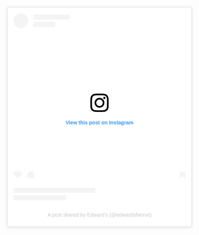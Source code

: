 <blockquote
    class="instagram-media"
    data-instgrm-captioned
    data-instgrm-permalink="https://www.instagram.com/p/Ci0mn7vuqC8/?utm_source=ig_embed&amp;utm_campaign=loading"
    data-instgrm-version="14"
    style="background: #fff;
        border: 0;
        border-radius: 3px;
        box-shadow: 0 0 1px 0 rgba(0, 0, 0, 0.5), 0 1px 10px 0 rgba(0, 0, 0, 0.15);
        margin: 1px;
        max-width: 540px;
        min-width: 326px;
        padding: 0;
        width: 99.375%;
        width: -webkit-calc(100% - 2px);
        width: calc(100% - 2px);">
    <div style="padding: 16px;">
        <a href="https://www.instagram.com/p/Ci0mn7vuqC8/?utm_source=ig_embed&amp;utm_campaign=loading" style="background: #ffffff; line-height: 0; padding: 0 0; text-align: center; text-decoration: none; width: 100%;" target="_blank">
            <div style="display: flex; flex-direction: row; align-items: center;">
                <div style="background-color: #f4f4f4; border-radius: 50%; flex-grow: 0; height: 40px; margin-right: 14px; width: 40px;"></div>
                <div style="display: flex; flex-direction: column; flex-grow: 1; justify-content: center;">
                    <div style="background-color: #f4f4f4; border-radius: 4px; flex-grow: 0; height: 14px; margin-bottom: 6px; width: 100px;"></div>
                    <div style="background-color: #f4f4f4; border-radius: 4px; flex-grow: 0; height: 14px; width: 60px;"></div>
                </div>
            </div>
            <div style="padding: 19% 0;"></div>
            <div style="display: block; height: 50px; margin: 0 auto 12px; width: 50px;">
                <svg width="50px" height="50px" viewBox="0 0 60 60" version="1.1" xmlns="https://www.w3.org/2000/svg" xmlns:xlink="https://www.w3.org/1999/xlink">
                    <g stroke="none" stroke-width="1" fill="none" fill-rule="evenodd">
                        <g transform="translate(-511.000000, -20.000000)" fill="#000000">
                            <g>
                                <path
                                    d="M556.869,30.41 C554.814,30.41 553.148,32.076 553.148,34.131 C553.148,36.186 554.814,37.852 556.869,37.852 C558.924,37.852 560.59,36.186 560.59,34.131 C560.59,32.076 558.924,30.41 556.869,30.41 M541,60.657 C535.114,60.657 530.342,55.887 530.342,50 C530.342,44.114 535.114,39.342 541,39.342 C546.887,39.342 551.658,44.114 551.658,50 C551.658,55.887 546.887,60.657 541,60.657 M541,33.886 C532.1,33.886 524.886,41.1 524.886,50 C524.886,58.899 532.1,66.113 541,66.113 C549.9,66.113 557.115,58.899 557.115,50 C557.115,41.1 549.9,33.886 541,33.886 M565.378,62.101 C565.244,65.022 564.756,66.606 564.346,67.663 C563.803,69.06 563.154,70.057 562.106,71.106 C561.058,72.155 560.06,72.803 558.662,73.347 C557.607,73.757 556.021,74.244 553.102,74.378 C549.944,74.521 548.997,74.552 541,74.552 C533.003,74.552 532.056,74.521 528.898,74.378 C525.979,74.244 524.393,73.757 523.338,73.347 C521.94,72.803 520.942,72.155 519.894,71.106 C518.846,70.057 518.197,69.06 517.654,67.663 C517.244,66.606 516.755,65.022 516.623,62.101 C516.479,58.943 516.448,57.996 516.448,50 C516.448,42.003 516.479,41.056 516.623,37.899 C516.755,34.978 517.244,33.391 517.654,32.338 C518.197,30.938 518.846,29.942 519.894,28.894 C520.942,27.846 521.94,27.196 523.338,26.654 C524.393,26.244 525.979,25.756 528.898,25.623 C532.057,25.479 533.004,25.448 541,25.448 C548.997,25.448 549.943,25.479 553.102,25.623 C556.021,25.756 557.607,26.244 558.662,26.654 C560.06,27.196 561.058,27.846 562.106,28.894 C563.154,29.942 563.803,30.938 564.346,32.338 C564.756,33.391 565.244,34.978 565.378,37.899 C565.522,41.056 565.552,42.003 565.552,50 C565.552,57.996 565.522,58.943 565.378,62.101 M570.82,37.631 C570.674,34.438 570.167,32.258 569.425,30.349 C568.659,28.377 567.633,26.702 565.965,25.035 C564.297,23.368 562.623,22.342 560.652,21.575 C558.743,20.834 556.562,20.326 553.369,20.18 C550.169,20.033 549.148,20 541,20 C532.853,20 531.831,20.033 528.631,20.18 C525.438,20.326 523.257,20.834 521.349,21.575 C519.376,22.342 517.703,23.368 516.035,25.035 C514.368,26.702 513.342,28.377 512.574,30.349 C511.834,32.258 511.326,34.438 511.181,37.631 C511.035,40.831 511,41.851 511,50 C511,58.147 511.035,59.17 511.181,62.369 C511.326,65.562 511.834,67.743 512.574,69.651 C513.342,71.625 514.368,73.296 516.035,74.965 C517.703,76.634 519.376,77.658 521.349,78.425 C523.257,79.167 525.438,79.673 528.631,79.82 C531.831,79.965 532.853,80.001 541,80.001 C549.148,80.001 550.169,79.965 553.369,79.82 C556.562,79.673 558.743,79.167 560.652,78.425 C562.623,77.658 564.297,76.634 565.965,74.965 C567.633,73.296 568.659,71.625 569.425,69.651 C570.167,67.743 570.674,65.562 570.82,62.369 C570.966,59.17 571,58.147 571,50 C571,41.851 570.966,40.831 570.82,37.631"
                                ></path>
                            </g>
                        </g>
                    </g>
                </svg>
            </div>
            <div style="padding-top: 8px;"><div style="color: #3897f0; font-family: Arial, sans-serif; font-size: 14px; font-style: normal; font-weight: 550; line-height: 18px;">View this post on Instagram</div></div>
            <div style="padding: 12.5% 0;"></div>
            <div style="display: flex; flex-direction: row; margin-bottom: 14px; align-items: center;">
                <div>
                    <div style="background-color: #f4f4f4; border-radius: 50%; height: 12.5px; width: 12.5px; transform: translateX(0px) translateY(7px);"></div>
                    <div style="background-color: #f4f4f4; height: 12.5px; transform: rotate(-45deg) translateX(3px) translateY(1px); width: 12.5px; flex-grow: 0; margin-right: 14px; margin-left: 2px;"></div>
                    <div style="background-color: #f4f4f4; border-radius: 50%; height: 12.5px; width: 12.5px; transform: translateX(9px) translateY(-18px);"></div>
                </div>
                <div style="margin-left: 8px;">
                    <div style="background-color: #f4f4f4; border-radius: 50%; flex-grow: 0; height: 20px; width: 20px;"></div>
                    <div style="width: 0; height: 0; border-top: 2px solid transparent; border-left: 6px solid #f4f4f4; border-bottom: 2px solid transparent; transform: translateX(16px) translateY(-4px) rotate(30deg);"></div>
                </div>
                <div style="margin-left: auto;">
                    <div style="width: 0px; border-top: 8px solid #f4f4f4; border-right: 8px solid transparent; transform: translateY(16px);"></div>
                    <div style="background-color: #f4f4f4; flex-grow: 0; height: 12px; width: 16px; transform: translateY(-4px);"></div>
                    <div style="width: 0; height: 0; border-top: 8px solid #f4f4f4; border-left: 8px solid transparent; transform: translateY(-4px) translateX(8px);"></div>
                </div>
            </div>
            <div style="display: flex; flex-direction: column; flex-grow: 1; justify-content: center; margin-bottom: 24px;">
                <div style="background-color: #f4f4f4; border-radius: 4px; flex-grow: 0; height: 14px; margin-bottom: 6px; width: 224px;"></div>
                <div style="background-color: #f4f4f4; border-radius: 4px; flex-grow: 0; height: 14px; width: 144px;"></div>
            </div>
        </a>
        <p style="color: #c9c8cd;
                font-family: Arial, sans-serif;
                font-size: 14px;
                line-height: 17px;
                margin-bottom: 0;
                margin-top: 8px;
                overflow: hidden;
                padding: 8px 0 7px;
                text-align: center;
                text-overflow: ellipsis;
                white-space: nowrap;">
            <a  href="https://www.instagram.com/p/Ci0mn7vuqC8/?utm_source=ig_embed&amp;utm_campaign=loading"
                style="color: #c9c8cd; font-family: Arial, sans-serif; font-size: 14px; font-style: normal; font-weight: normal; line-height: 17px; text-decoration: none;"
                target="_blank">
                A post shared by Edward’s (@edwardsfarmvt)
            </a>
        </p>
    </div>
</blockquote>
<script async src="//www.instagram.com/embed.js"></script>
